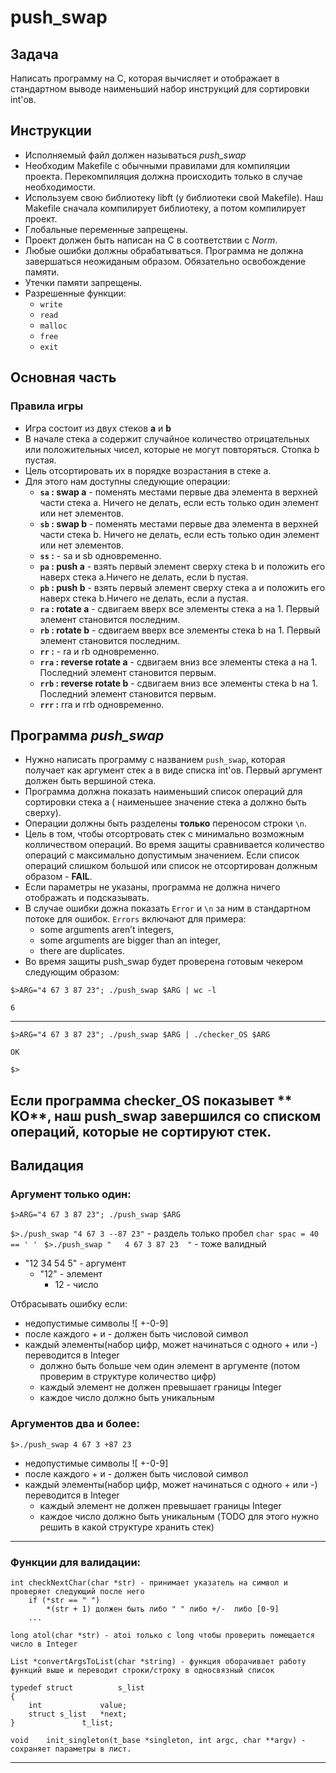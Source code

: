 # push_swap

## Задача

Написать программу на C, которая вычисляет и отображает в стандартном выводе
наименьший набор инструкций для сортировки int'ов.

## Инструкции

- Исполняемый файл должен называться *push_swap*
- Необходим Makefile с обычными правилами для компиляции проекта. Перекомпиляция
  должна происходить только в случае необходимости.
- Используем свою библиотеку libft (у библиотеки свой Makefile). Наш Makefile
  сначала компилирует библиотеку, а потом компилирует проект.
- Глобальные переменные запрещены.
- Проект должен быть написан на C в соответствии с *Norm*.
- Любые ошибки должны обрабатываться. Программа не должна завершаться неожиданым
  образом. Обязательно освобождение памяти.
- Утечки памяти запрещены.
- Разрешенные функции:
    - `write`
    - `read`
    - `malloc`
    - `free`
    - `exit`

## Основная часть

### Правила игры

- Игра состоит из двух стеков **a** и **b**
- В начале стека a содержит случайное количество отрицательных или положительных
  чисел, которые не могут повторяться. Стопка b пустая.
- Цель отсортировать их в порядке возрастания в стеке a.
- Для этого нам доступны следующие операции:
    - **`sa` : swap a** - поменять местами первые два элемента в верхней части
      стека a. Ничего не делать, если есть только один элемент или нет
      элементов.
    - **`sb` : swap b** - поменять местами первые два элемента в верхней части
      стека b. Ничего не делать, если есть только один элемент или нет
      элементов.
    - **`ss` :** - sa и sb одновременно.
    - **`pa` : push a** - взять первый элемент сверху стека b и положить его
      наверх стека a.Ничего не делать, если b пустая.
    - **`pb` : push b** - взять первый элемент сверху стека a и положить его
      наверх стека b.Ничего не делать, если a пустая.
    - **`ra` : rotate a** - сдвигаем вверх все элементы стека a на 1. Первый
      элемент становится последним.
    - **`rb` : rotate b** - сдвигаем вверх все элементы стека b на 1. Первый
      элемент становится последним.
    - **`rr` :** - ra и rb одновременно.
    - **`rra` : reverse rotate a** - сдвигаем вниз все элементы стека a на 1.
      Последний элемент становится первым.
    - **`rrb` : reverse rotate b** - сдвигаем вниз все элементы стека b на 1.
      Последний элемент становится первым.
    - **`rrr` :** rra и rrb одновременно.

## Программа *push_swap*

- Нужно написать программу с названием `push_swap`, которая получает как
  аргумент стек a в виде списка int'ов. Первый аргумент должен быть вершиной
  стека.
- Программа должна показать наименьший список операций для сортировки стека a (
  наименьшее значение стека a должно быть сверху).
- Операции должны быть разделены **только** переносом строки `\n`.
- Цель в том, чтобы отсортровать стек с минимально возможным колличеством
  операций. Во время защиты сравнивается количество операций с максимально
  допустимым значением. Если список операций слишком большой или список не
  отсортирован должным образом - **FAIL**.
- Если параметры не указаны, программа не должна ничего отображать и
  подсказывать.
- В случае ошибки дожна показать `Error` и `\n` за ним в стандартном потоке для
  ошибок. `Errors` включают для примера:
    - some arguments aren’t integers,
    - some arguments are bigger than an integer,
    - there are duplicates.
- Во время защиты push_swap будет проверена готовым чекером следующим образом:

`$>ARG="4 67 3 87 23"; ./push_swap $ARG | wc -l`

`6`

---

`$>ARG="4 67 3 87 23"; ./push_swap $ARG | ./checker_OS $ARG`

`OK`

`$>`

Если программа **checker_OS** показывет **
KO**, наш push_swap завершился со списком операций, которые не сортируют стек.
---

## Валидация

### Аргумент только один:

`$>ARG="4 67 3 87 23"; ./push_swap $ARG`

`$>./push_swap "4 67 3 --87 23"` - раздель только пробел `char spac = 40 == ' ' `
`$>./push_swap "   4 67 3 87 23  "` - тоже валидный

* "12 34 54 5" - аргумент
    * "12" - элемент
        * 12 - число

Отбрасывать ошибку если:

- недопустимые символы ![ +-0-9]
- после каждого + и - должен быть числовой символ
- каждый элементы(набор цифр, может начинаться с одного + или -) переводится в
  Integer
    - должно быть больше чем один элемент в аргументе (потом проверим в структуре количество цифр)
    - каждый элемент не должен превышает границы Integer
    - каждое число должно быть уникальным

### Аргументов два и более:

`$>./push_swap 4 67 3 +87 23`

- недопустимые символы ![ +-0-9]
- после каждого + и - должен быть числовой символ
- каждый элементы(набор цифр, может начинаться с одного + или -) переводится в
  Integer
    - каждый элемент не должен превышает границы Integer
    - каждое число должно быть уникальным (TODO для этого нужно решить в какой структуре хранить стек)

---

### Функции для валидации:

```
int checkNextChar(char *str) - принимает указатель на символ и проверяет следующий после него
    if (*str == " ")
        *(str + 1) должен быть либо " " либо +/-  либо [0-9]
    ...
```

```
long atol(char *str) - atoi только с long чтобы проверить помещается число в Integer
```

```
List *convertArgsToList(char *string) - функция оборачивает работу функций выше и переводит строки/строку в односвязный список

typedef struct          s_list
{
	int             value;
	struct s_list	*next;
}		        t_list;

```
```
void	init_singleton(t_base *singleton, int argc, char **argv) - сохраняет параметры в лист.
```
---
